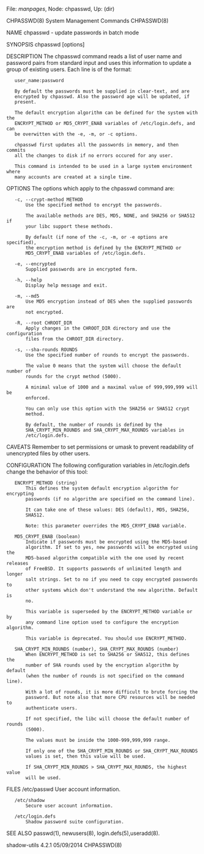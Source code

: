 File: *manpages*,  Node: chpasswd,  Up: (dir)

CHPASSWD(8)               System Management Commands               CHPASSWD(8)



NAME
       chpasswd - update passwords in batch mode

SYNOPSIS
       chpasswd [options]

DESCRIPTION
       The chpasswd command reads a list of user name and password pairs from
       standard input and uses this information to update a group of existing
       users. Each line is of the format:

       user_name:password

       By default the passwords must be supplied in clear-text, and are
       encrypted by chpasswd. Also the password age will be updated, if
       present.

       The default encryption algorithm can be defined for the system with the
       ENCRYPT_METHOD or MD5_CRYPT_ENAB variables of /etc/login.defs, and can
       be overwitten with the -e, -m, or -c options.

       chpasswd first updates all the passwords in memory, and then commits
       all the changes to disk if no errors occured for any user.

       This command is intended to be used in a large system environment where
       many accounts are created at a single time.

OPTIONS
       The options which apply to the chpasswd command are:

       -c, --crypt-method METHOD
           Use the specified method to encrypt the passwords.

           The available methods are DES, MD5, NONE, and SHA256 or SHA512 if
           your libc support these methods.

           By default (if none of the -c, -m, or -e options are specified),
           the encryption method is defined by the ENCRYPT_METHOD or
           MD5_CRYPT_ENAB variables of /etc/login.defs.

       -e, --encrypted
           Supplied passwords are in encrypted form.

       -h, --help
           Display help message and exit.

       -m, --md5
           Use MD5 encryption instead of DES when the supplied passwords are
           not encrypted.

       -R, --root CHROOT_DIR
           Apply changes in the CHROOT_DIR directory and use the configuration
           files from the CHROOT_DIR directory.

       -s, --sha-rounds ROUNDS
           Use the specified number of rounds to encrypt the passwords.

           The value 0 means that the system will choose the default number of
           rounds for the crypt method (5000).

           A minimal value of 1000 and a maximal value of 999,999,999 will be
           enforced.

           You can only use this option with the SHA256 or SHA512 crypt
           method.

           By default, the number of rounds is defined by the
           SHA_CRYPT_MIN_ROUNDS and SHA_CRYPT_MAX_ROUNDS variables in
           /etc/login.defs.

CAVEATS
       Remember to set permissions or umask to prevent readability of
       unencrypted files by other users.

CONFIGURATION
       The following configuration variables in /etc/login.defs change the
       behavior of this tool:

       ENCRYPT_METHOD (string)
           This defines the system default encryption algorithm for encrypting
           passwords (if no algorithm are specified on the command line).

           It can take one of these values: DES (default), MD5, SHA256,
           SHA512.

           Note: this parameter overrides the MD5_CRYPT_ENAB variable.

       MD5_CRYPT_ENAB (boolean)
           Indicate if passwords must be encrypted using the MD5-based
           algorithm. If set to yes, new passwords will be encrypted using the
           MD5-based algorithm compatible with the one used by recent releases
           of FreeBSD. It supports passwords of unlimited length and longer
           salt strings. Set to no if you need to copy encrypted passwords to
           other systems which don't understand the new algorithm. Default is
           no.

           This variable is superseded by the ENCRYPT_METHOD variable or by
           any command line option used to configure the encryption algorithm.

           This variable is deprecated. You should use ENCRYPT_METHOD.

       SHA_CRYPT_MIN_ROUNDS (number), SHA_CRYPT_MAX_ROUNDS (number)
           When ENCRYPT_METHOD is set to SHA256 or SHA512, this defines the
           number of SHA rounds used by the encryption algorithm by default
           (when the number of rounds is not specified on the command line).

           With a lot of rounds, it is more difficult to brute forcing the
           password. But note also that more CPU resources will be needed to
           authenticate users.

           If not specified, the libc will choose the default number of rounds
           (5000).

           The values must be inside the 1000-999,999,999 range.

           If only one of the SHA_CRYPT_MIN_ROUNDS or SHA_CRYPT_MAX_ROUNDS
           values is set, then this value will be used.

           If SHA_CRYPT_MIN_ROUNDS > SHA_CRYPT_MAX_ROUNDS, the highest value
           will be used.

FILES
       /etc/passwd
           User account information.

       /etc/shadow
           Secure user account information.

       /etc/login.defs
           Shadow password suite configuration.

SEE ALSO
       passwd(1), newusers(8), login.defs(5),useradd(8).



shadow-utils 4.2.1                05/09/2014                       CHPASSWD(8)
